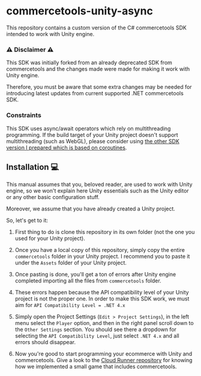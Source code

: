 # commercetools-unity-async
This repository contains a custom version of the C# commercetools SDK intended to work with Unity engine.

### ⚠ Disclaimer ⚠
This SDK was initially forked from an already deprecated SDK from commercetools and the changes made were made for making it work with Unity engine. 

Therefore, you must be aware that some extra changes may be needed for introducing latest updates from current supported .NET commercetools SDK.

### Constraints
This SDK uses async/await operators which rely on multithreading programming. If the build target of your Unity project doesn't support multithreading (such as WebGL), please consider using [the other SDK version I prepared which is based on coroutines](https://github.com/rauldel/commercetools-unity-coroutines).

## Installation 💻

This manual assumes that you, beloved reader, are used to work with Unity engine, so we won't explain here Unity essentials such as the Unity editor or any other basic configuration stuff.

Moreover, we assume that you have already created a Unity project.

So, let's get to it:

1) First thing to do is clone this repository in its own folder (not the one you used for your Unity project).

2) Once you have a local copy of this repository, simply copy the entire `commercetools` folder in your Unity project. I recommend you to paste it under the `Assets` folder of your Unity project.

3) Once pasting is done, you'll get a ton of errors after Unity engine completed importing all the files from `commercetools` folder.

4) These errors happen because the API compatibility level of your Unity project is not the proper one. In order to make this SDK work, we must aim for `API Compatibility Level = .NET 4.x`

5) Simply open the Project Settings (`Edit > Project Settings`), in the left menu select the `Player` option, and then in the right panel scroll down to the `Other Settings` section. You should see there a dropdown for selecting the `API Compatibility Level`, just select `.NET 4.x` and all errors should disappear.

6) Now you're good to start programming your ecommerce with Unity and commercetools. Give a look to the [Cloud Runner repository](https://github.com/rauldel/machaton_ct_project) for knowing how we implemented a small game that includes commercetools.

